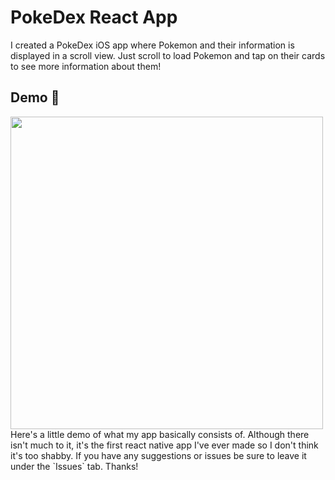 # PokeDex React App
I created a PokeDex iOS app where Pokemon and their information is displayed in a scroll view.
Just scroll to load Pokemon and tap on their cards to see more information about them!

## Demo 🍿
<img src="pokeDexGIF.gif " height="500" />
Here's a little demo of what my app basically consists of. Although there isn't much to it, it's
the first react native app I've ever made so I don't think it's too shabby. If you have any suggestions
or issues be sure to leave it under the `Issues` tab. Thanks!
